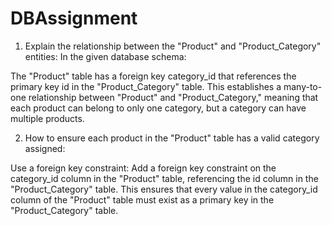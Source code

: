# DBAssignment

1. Explain the relationship between the "Product" and "Product_Category" entities:
In the given database schema:

The "Product" table has a foreign key category_id that references the primary key id in the "Product_Category" table.
This establishes a many-to-one relationship between "Product" and "Product_Category," meaning that each product can belong to only one category, but a category can have multiple products.

2. How to ensure each product in the "Product" table has a valid category assigned:

Use a foreign key constraint: Add a foreign key constraint on the category_id column in the "Product" table, referencing the id column in the "Product_Category" table. This ensures that every value in the category_id column of the "Product" table must exist as a primary key in the "Product_Category" table.
